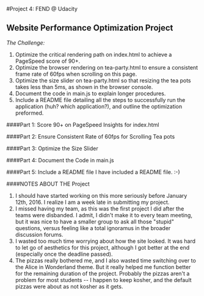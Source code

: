 #Project 4: FEND @ Udacity
## Website Performance Optimization Project

*The Challenge:*
1. Optimize the critical rendering path on index.html to achieve a PageSpeed score of 90+.
2. Optimize the browser rendering on tea-party.html to ensure a consistent frame rate of 60fps when scrolling on this page.
3. Optimize the size slider on tea-party.html so that resizing the tea pots takes less than 5ms, as shown in the browser console.
4. Document the code in main.js to explain longer procedures.
5. Include a README file detailing all the steps to successfully run the application (huh? which application?), and outline the optimization preformed.

####Part 1: Score 90+ on PageSpeed Insights for index.html

####Part 2: Ensure Consistent Rate of 60fps for Scrolling Tea pots

####Part 3: Optimize the Size Slider

####Part 4: Document the Code in main.js

####Part 5: Include a README file
I have included a README file. :-)

####NOTES ABOUT THE Project
1. I should have started working on this more seriously before January 12th, 2016. I realize I am a week late in submitting my project.
2. I missed having my team, as this was the first project I did after the teams were disbanded. I admit, I didn't make it to every team meeting, but it was nice to have a smaller group to ask all those "stupid" questions, versus feeling like a total ignoramus in the broader discussion forums.
3. I wasted too much time worrying about how the site looked. It was hard to let go of aesthetics for this project, although I got better at the end (especially once the deadline passed).
4. The pizzas really bothered me, and I also wasted time switching over to the Alice in Wonderland theme. But it really helped me function better for the remaining duration of the project. Probably the pizzas aren't a problem for most students -- I happen to keep kosher, and the default pizzas were about as not kosher as it gets.
